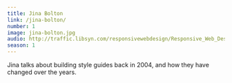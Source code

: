 ```yaml
---
title: Jina Bolton
link: /jina-bolton/
number: 1
image: jina-bolton.jpg
audio: http://traffic.libsyn.com/responsivewebdesign/Responsive_Web_Design_20_-_Nieman_Lab.mp3
season: 1
---
```


Jina talks about building style guides back in 2004, and how they have changed over the years.
